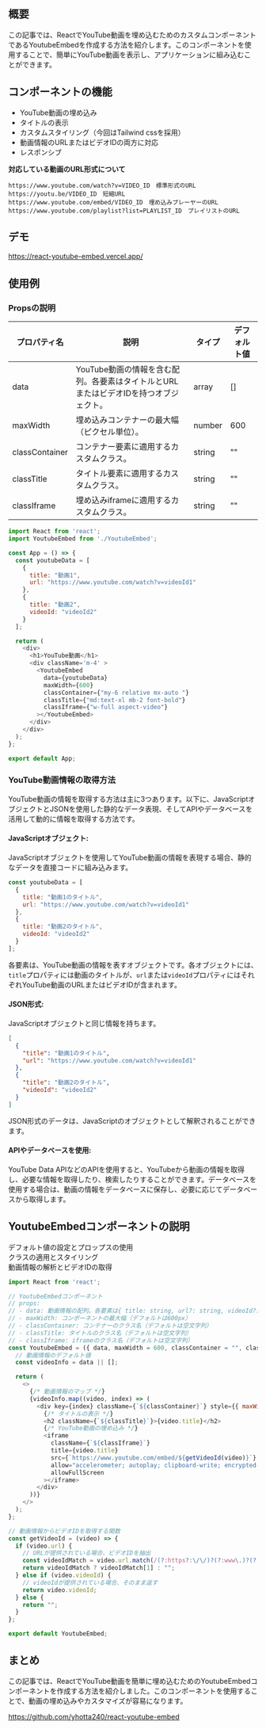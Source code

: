 
## 概要
この記事では、ReactでYouTube動画を埋め込むためのカスタムコンポーネントであるYoutubeEmbedを作成する方法を紹介します。このコンポーネントを使用することで、簡単にYouTube動画を表示し、アプリケーションに組み込むことができます。

## コンポーネントの機能

- YouTube動画の埋め込み
- タイトルの表示
- カスタムスタイリング（今回はTailwind cssを採用）
- 動画情報のURLまたはビデオIDの両方に対応
- レスポンシブ

**対応している動画のURL形式について**
```
https://www.youtube.com/watch?v=VIDEO_ID　標準形式のURL
https://youtu.be/VIDEO_ID　短縮URL
https://www.youtube.com/embed/VIDEO_ID　埋め込みプレーヤーのURL
https://www.youtube.com/playlist?list=PLAYLIST_ID　プレイリストのURL

```


## デモ

https://react-youtube-embed.vercel.app/


## 使用例

### Propsの説明
| プロパティ名       | 説明                                                                              | タイプ           | デフォルト値 |
|-------------------|-----------------------------------------------------------------------------------|------------------|--------------|
| data              | YouTube動画の情報を含む配列。各要素はタイトルとURLまたはビデオIDを持つオブジェクト。   | array            | []           |
| maxWidth          | 埋め込みコンテナーの最大幅（ピクセル単位）。                                           | number           | 600          |
| classContainer    | コンテナー要素に適用するカスタムクラス。                                               | string           | ""           |
| classTitle        | タイトル要素に適用するカスタムクラス。                                                 | string           | ""           |
| classIframe       | 埋め込みiframeに適用するカスタムクラス。                                               | string           | ""           |

```react:App.js
import React from 'react';
import YoutubeEmbed from './YoutubeEmbed';

const App = () => {
  const youtubeData = [
    {
      title: "動画1",
      url: "https://www.youtube.com/watch?v=videoId1"
    },
    {
      title: "動画2",
      videoId: "videoId2"
    }
  ];

  return (
    <div>
      <h1>YouTube動画</h1>
      <div className='m-4' >
        <YoutubeEmbed
          data={youtubeData}
          maxWidth={600}
          classContainer={"my-6 relative mx-auto "}
          classTitle={"md:text-xl mb-2 font-bold"}
          classIframe={"w-full aspect-video"}
        ></YoutubeEmbed>
      </div>
    </div>
  );
};

export default App;

```
### YouTube動画情報の取得方法

YouTube動画の情報を取得する方法は主に3つあります。以下に、JavaScriptオブジェクトとJSONを使用した静的なデータ表現、そしてAPIやデータベースを活用して動的に情報を取得する方法です。

#### JavaScriptオブジェクト:
JavaScriptオブジェクトを使用してYouTube動画の情報を表現する場合、静的なデータを直接コードに組み込みます。
```React:youtubeData.js
const youtubeData = [
  {
    title: "動画1のタイトル",
    url: "https://www.youtube.com/watch?v=videoId1"
  },
  {
    title: "動画2のタイトル",
    videoId: "videoId2"
  }
];
```
各要素は、YouTube動画の情報を表すオブジェクトです。各オブジェクトには、`title`プロパティには動画のタイトルが、`url`または`videoId`プロパティにはそれぞれYouTube動画のURLまたはビデオIDが含まれます。



#### JSON形式:
JavaScriptオブジェクトと同じ情報を持ちます。
```json:youtubeData.json
[
  {
    "title": "動画1のタイトル",
    "url": "https://www.youtube.com/watch?v=videoId1"
  },
  {
    "title": "動画2のタイトル",
    "videoId": "videoId2"
  }
]

```
JSON形式のデータは、JavaScriptのオブジェクトとして解釈されることができます。

#### APIやデータベースを使用:
YouTube Data APIなどのAPIを使用すると、YouTubeから動画の情報を取得し、必要な情報を取得したり、検索したりすることができます。データベースを使用する場合は、動画の情報をデータベースに保存し、必要に応じてデータベースから取得します。


## YoutubeEmbedコンポーネントの説明
デフォルト値の設定とプロップスの使用<br>
クラスの適用とスタイリング<br>
動画情報の解析とビデオIDの取得<br>

```react:youtubeEmbed.js
import React from 'react';

// YoutubeEmbedコンポーネント
// props:
// - data: 動画情報の配列。各要素は{ title: string, url?: string, videoId?: string }形式であり、urlまたはvideoIdのいずれかを含む。
// - maxWidth: コンポーネントの最大幅（デフォルトは600px）
// - classContainer: コンテナーのクラス名（デフォルトは空文字列）
// - classTitle: タイトルのクラス名（デフォルトは空文字列）
// - classIframe: iframeのクラス名（デフォルトは空文字列）
const YoutubeEmbed = ({ data, maxWidth = 600, classContainer = "", classTitle = "", classIframe = "" }) => {
  // 動画情報のデフォルト値
  const videoInfo = data || [];

  return (
    <>
      {/* 動画情報のマップ */}
      {videoInfo.map((video, index) => (
        <div key={index} className={`${classContainer}`} style={{ maxWidth: `${maxWidth}px` }}>
          {/* タイトルの表示 */}
          <h2 className={`${classTitle}`}>{video.title}</h2>
          {/* YouTube動画の埋め込み */}
          <iframe
            className={`${classIframe}`}
            title={video.title}
            src={`https://www.youtube.com/embed/${getVideoId(video)}`}
            allow="accelerometer; autoplay; clipboard-write; encrypted-media; gyroscope; picture-in-picture; web-share"
            allowFullScreen
          ></iframe>
        </div>
      ))}
    </>
  );
};

// 動画情報からビデオIDを取得する関数
const getVideoId = (video) => {
  if (video.url) {
    // URLが提供されている場合、ビデオIDを抽出
    const videoIdMatch = video.url.match(/(?:https?:\/\/)?(?:www\.)?(?:youtube\.com\/(?:[^/]+\/.+\/|(?:v|e(?:mbed)?)\/|.*[?&]v=)|youtu\.be\/)([^"&?/ ]{11})/);
    return videoIdMatch ? videoIdMatch[1] : "";
  } else if (video.videoId) {
    // videoIdが提供されている場合、そのまま返す
    return video.videoId;
  } else {
    return "";
  }
};

export default YoutubeEmbed;

```





## まとめ

この記事では、ReactでYouTube動画を簡単に埋め込むためのYoutubeEmbedコンポーネントを作成する方法を紹介しました。このコンポーネントを使用することで、動画の埋め込みやカスタマイズが容易になります。

https://github.com/yhotta240/react-youtube-embed
